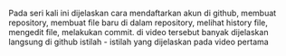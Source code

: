 Pada seri kali ini dijelaskan cara mendaftarkan akun di github, membuat repository, membuat file baru di dalam repository, melihat history file, mengedit file, melakukan commit. 
di video tersebut banyak dijelaskan langsung di github istilah - istilah yang dijelaskan pada video pertama
